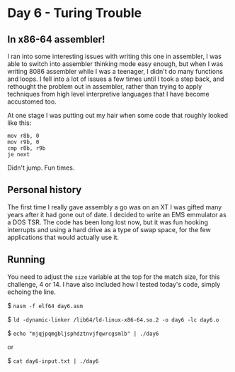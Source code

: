 # Day 6 - Turing Trouble

## In x86-64 assembler!

I ran into some interesting issues with writing this one in assembler, I was able to switch into assembler thinking mode easy enough, but when I was writing 8086 assembler while I was a teenager, I didn't do many functions and loops. I fell into a lot of issues a few times until I took a step back, and rethought the problem out in assembler, rather than trying to apply techniques from high level interpretive languages that I have become accustomed too. 

At one stage I was putting out my hair when some code that roughly looked like this:

```
mov r8b, 0
mov r9b, 0
cmp r8b, r9b
je next
```

Didn't jump. Fun times.

## Personal history

The first time I really gave assembly a go was on an XT I was gifted many years after it had gone out of date. I decided to write an EMS emmulator as a DOS TSR. The code has been long lost now, but it was fun hooking interrupts and using a hard drive as a type of swap space, for the few applications that would actually use it.

## Running

You need to adjust the `size` variable at the top for the match size, for this challenge, 4 or 14. I have also included how I tested today's code, simply echoing the line.

$ `nasm -f elf64 day6.asm`

$ `ld -dynamic-linker /lib64/ld-linux-x86-64.so.2 -o day6 -lc day6.o`

$ `echo "mjqjpqmgbljsphdztnvjfqwrcgsmlb" | ./day6`

or

$ `cat day6-input.txt | ./day6`
